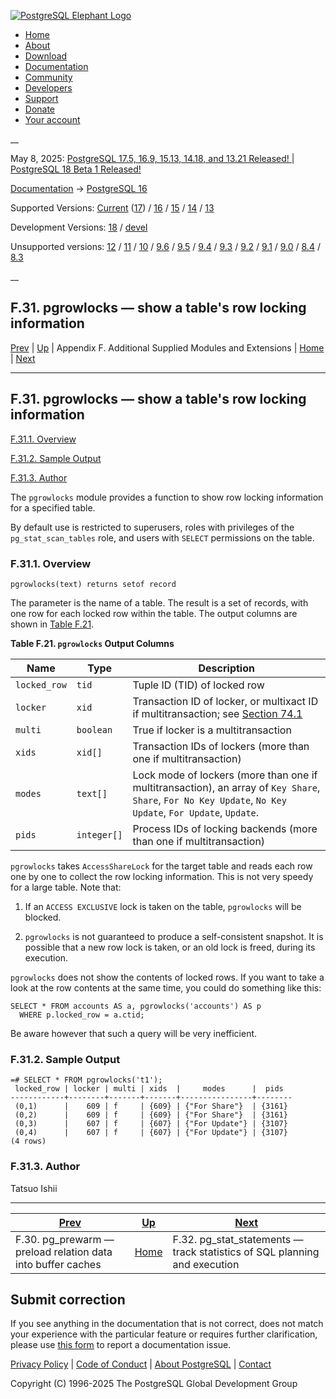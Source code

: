 [ ![PostgreSQL Elephant Logo](/media/img/about/press/elephant.png) ](/)

  * [Home](/ "Home")
  * [About](/about/ "About")
  * [Download](/download/ "Download")
  * [Documentation](/docs/ "Documentation")
  * [Community](/community/ "Community")
  * [Developers](/developer/ "Developers")
  * [Support](/support/ "Support")
  * [Donate](/about/donate/ "Donate")
  * [Your account](/account/ "Your account")

__

May 8, 2025: [ PostgreSQL 17.5, 16.9, 15.13, 14.18, and 13.21 Released! ](/about/news/postgresql-175-169-1513-1418-and-1321-released-3072/) | [ PostgreSQL 18 Beta 1 Released! ](/about/news/postgresql-18-beta-1-released-3070/)

[Documentation](/docs/ "Documentation") -> [PostgreSQL
16](/docs/16/index.html)

Supported Versions: [Current](/docs/current/pgrowlocks.html "PostgreSQL 17 -
F.31. pgrowlocks — show a table's row locking information")
([17](/docs/17/pgrowlocks.html "PostgreSQL 17 - F.31. pgrowlocks — show a
table's row locking information")) / [16](/docs/16/pgrowlocks.html "PostgreSQL
16 - F.31. pgrowlocks — show a table's row locking information") /
[15](/docs/15/pgrowlocks.html "PostgreSQL 15 - F.31. pgrowlocks — show a
table's row locking information") / [14](/docs/14/pgrowlocks.html "PostgreSQL
14 - F.31. pgrowlocks — show a table's row locking information") /
[13](/docs/13/pgrowlocks.html "PostgreSQL 13 - F.31. pgrowlocks — show a
table's row locking information")

Development Versions: [18](/docs/18/pgrowlocks.html "PostgreSQL 18 -
F.31. pgrowlocks — show a table's row locking information") /
[devel](/docs/devel/pgrowlocks.html "PostgreSQL devel - F.31. pgrowlocks —
show a table's row locking information")

Unsupported versions: [12](/docs/12/pgrowlocks.html "PostgreSQL 12 -
F.31. pgrowlocks — show a table's row locking information") /
[11](/docs/11/pgrowlocks.html "PostgreSQL 11 - F.31. pgrowlocks — show a
table's row locking information") / [10](/docs/10/pgrowlocks.html "PostgreSQL
10 - F.31. pgrowlocks — show a table's row locking information") /
[9.6](/docs/9.6/pgrowlocks.html "PostgreSQL 9.6 - F.31. pgrowlocks — show a
table's row locking information") / [9.5](/docs/9.5/pgrowlocks.html
"PostgreSQL 9.5 - F.31. pgrowlocks — show a table's row locking information")
/ [9.4](/docs/9.4/pgrowlocks.html "PostgreSQL 9.4 - F.31. pgrowlocks — show a
table's row locking information") / [9.3](/docs/9.3/pgrowlocks.html
"PostgreSQL 9.3 - F.31. pgrowlocks — show a table's row locking information")
/ [9.2](/docs/9.2/pgrowlocks.html "PostgreSQL 9.2 - F.31. pgrowlocks — show a
table's row locking information") / [9.1](/docs/9.1/pgrowlocks.html
"PostgreSQL 9.1 - F.31. pgrowlocks — show a table's row locking information")
/ [9.0](/docs/9.0/pgrowlocks.html "PostgreSQL 9.0 - F.31. pgrowlocks — show a
table's row locking information") / [8.4](/docs/8.4/pgrowlocks.html
"PostgreSQL 8.4 - F.31. pgrowlocks — show a table's row locking information")
/ [8.3](/docs/8.3/pgrowlocks.html "PostgreSQL 8.3 - F.31. pgrowlocks — show a
table's row locking information")

__

F.31. pgrowlocks — show a table's row locking information  
---  
[Prev](pgprewarm.html "F.30. pg_prewarm — preload relation data into buffer caches")  | [Up](contrib.html "Appendix F. Additional Supplied Modules and Extensions") | Appendix F. Additional Supplied Modules and Extensions | [Home](index.html "PostgreSQL 16.9 Documentation") |  [Next](pgstatstatements.html "F.32. pg_stat_statements — track statistics of SQL planning and execution")  
  
* * *

## F.31. pgrowlocks — show a table's row locking information #

[F.31.1. Overview](pgrowlocks.html#PGROWLOCKS-OVERVIEW)

[F.31.2. Sample Output](pgrowlocks.html#PGROWLOCKS-SAMPLE-OUTPUT)

[F.31.3. Author](pgrowlocks.html#PGROWLOCKS-AUTHOR)

The `pgrowlocks` module provides a function to show row locking information
for a specified table.

By default use is restricted to superusers, roles with privileges of the
`pg_stat_scan_tables` role, and users with `SELECT` permissions on the table.

### F.31.1. Overview #

    
    
    pgrowlocks(text) returns setof record
    

The parameter is the name of a table. The result is a set of records, with one
row for each locked row within the table. The output columns are shown in
[Table F.21](pgrowlocks.html#PGROWLOCKS-COLUMNS "Table F.21. pgrowlocks Output
Columns").

**Table  F.21. `pgrowlocks` Output Columns**

Name | Type | Description  
---|---|---  
`locked_row` | `tid` | Tuple ID (TID) of locked row  
`locker` | `xid` | Transaction ID of locker, or multixact ID if multitransaction; see [Section 74.1](transaction-id.html "74.1. Transactions and Identifiers")  
`multi` | `boolean` | True if locker is a multitransaction  
`xids` | `xid[]` | Transaction IDs of lockers (more than one if multitransaction)  
`modes` | `text[]` | Lock mode of lockers (more than one if multitransaction), an array of `Key Share`, `Share`, `For No Key Update`, `No Key Update`, `For Update`, `Update`.  
`pids` | `integer[]` | Process IDs of locking backends (more than one if multitransaction)  
  
  

`pgrowlocks` takes `AccessShareLock` for the target table and reads each row
one by one to collect the row locking information. This is not very speedy for
a large table. Note that:

  1. If an `ACCESS EXCLUSIVE` lock is taken on the table, `pgrowlocks` will be blocked.

  2. `pgrowlocks` is not guaranteed to produce a self-consistent snapshot. It is possible that a new row lock is taken, or an old lock is freed, during its execution.

`pgrowlocks` does not show the contents of locked rows. If you want to take a
look at the row contents at the same time, you could do something like this:

    
    
    SELECT * FROM accounts AS a, pgrowlocks('accounts') AS p
      WHERE p.locked_row = a.ctid;
    

Be aware however that such a query will be very inefficient.

### F.31.2. Sample Output #

    
    
    =# SELECT * FROM pgrowlocks('t1');
     locked_row | locker | multi | xids  |     modes      |  pids
    ------------+--------+-------+-------+----------------+--------
     (0,1)      |    609 | f     | {609} | {"For Share"}  | {3161}
     (0,2)      |    609 | f     | {609} | {"For Share"}  | {3161}
     (0,3)      |    607 | f     | {607} | {"For Update"} | {3107}
     (0,4)      |    607 | f     | {607} | {"For Update"} | {3107}
    (4 rows)
    

### F.31.3. Author #

Tatsuo Ishii

* * *

[Prev](pgprewarm.html "F.30. pg_prewarm — preload relation data into buffer caches")  | [Up](contrib.html "Appendix F. Additional Supplied Modules and Extensions") |  [Next](pgstatstatements.html "F.32. pg_stat_statements — track statistics of SQL planning and execution")  
---|---|---  
F.30. pg_prewarm — preload relation data into buffer caches  | [Home](index.html "PostgreSQL 16.9 Documentation") |  F.32. pg_stat_statements — track statistics of SQL planning and execution  
  
## Submit correction

If you see anything in the documentation that is not correct, does not match
your experience with the particular feature or requires further clarification,
please use [this form](/account/comments/new/16/pgrowlocks.html/) to report a
documentation issue.

[Privacy Policy](/about/privacypolicy) | [Code of Conduct](/about/policies/coc/) | [About PostgreSQL](/about/) | [Contact](/about/contact/)  

Copyright (C) 1996-2025 The PostgreSQL Global Development Group


